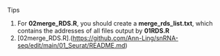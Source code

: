Tips
1. For **02merge_RDS.R**, you should create a **merge_rds_list.txt**, which contains the addresses of all files output by **01RDS.R**
2. [02merge_RDS.R].(https://github.com/Ann-Ling/snRNA-seq/edit/main/01_Seurat/README.md)
